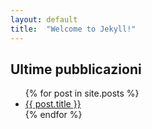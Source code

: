 ```yaml
---
layout: default
title:  "Welcome to Jekyll!"
---
```

Ultime pubblicazioni
-----
<ul>
  {% for post in site.posts %}
    <li>
      <a href="{{ post.url }}">{{ post.title }}</a>
    </li>
  {% endfor %}
</ul>
